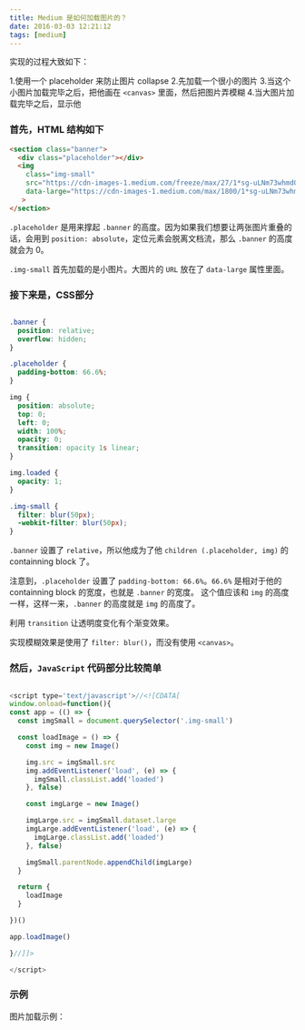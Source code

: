 ```yaml
---
title: Medium 是如何加载图片的？
date: 2016-03-03 12:21:12
tags: [medium]
---
```


实现的过程大致如下：

1.使用一个 placeholder 来防止图片 collapse
2.先加载一个很小的图片
3.当这个小图片加载完毕之后，把他画在 `<canvas>` 里面，然后把图片弄模糊
4.当大图片加载完毕之后，显示他


### 首先，HTML 结构如下

```html
<section class="banner">
  <div class="placeholder"></div>
  <img
    class="img-small"
    src="https://cdn-images-1.medium.com/freeze/max/27/1*sg-uLNm73whmdOgKlrQdZA.jpeg?q=20"
    data-large="https://cdn-images-1.medium.com/max/1800/1*sg-uLNm73whmdOgKlrQdZA.jpeg"
   >
</section>
```

`.placeholder` 是用来撑起 `.banner` 的高度。因为如果我们想要让两张图片重叠的话，会用到 `position: absolute`，定位元素会脱离文档流，那么 `.banner` 的高度就会为 0。

`.img-small` 首先加载的是小图片。大图片的 `URL` 放在了 `data-large` 属性里面。

### 接下来是，CSS部分

```css

.banner {
  position: relative;
  overflow: hidden;
}

.placeholder {
  padding-bottom: 66.6%;
}

img {
  position: absolute;
  top: 0;
  left: 0;
  width: 100%;
  opacity: 0;
  transition: opacity 1s linear;
}

img.loaded {
  opacity: 1;
}

.img-small {
  filter: blur(50px);
  -webkit-filter: blur(50px);
}
```

`.banner` 设置了 `relative`，所以他成为了他 `children (.placeholder, img)` 的 containning block 了。

注意到，`.placeholder` 设置了 `padding-bottom: 66.6%`。`66.6%` 是相对于他的 containning block 的宽度，也就是 `.banner` 的宽度。
这个值应该和 `img` 的高度一样，这样一来，`.banner` 的高度就是 `img` 的高度了。

利用 `transition` 让透明度变化有个渐变效果。

实现模糊效果是使用了 `filter: blur()`，而没有使用 `<canvas>`。

### 然后，`JavaScript` 代码部分比较简单

```javascript

<script type='text/javascript'>//<![CDATA[
window.onload=function(){
const app = (() => {
  const imgSmall = document.querySelector('.img-small')

  const loadImage = () => {
    const img = new Image()

    img.src = imgSmall.src
    img.addEventListener('load', (e) => {
      imgSmall.classList.add('loaded')
    }, false)

    const imgLarge = new Image()

    imgLarge.src = imgSmall.dataset.large
    imgLarge.addEventListener('load', (e) => {
      imgLarge.classList.add('loaded')
    }, false)

    imgSmall.parentNode.appendChild(imgLarge)
  }

  return {
    loadImage
  }

})()

app.loadImage()

}//]]> 

</script>
```

### 示例

图片加载示例：